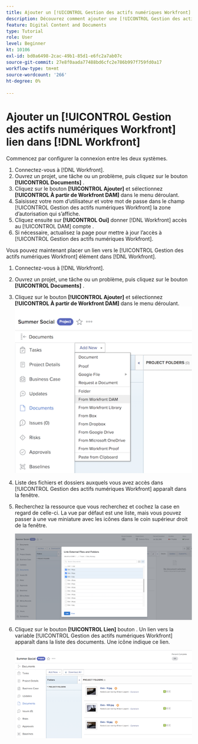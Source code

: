 ```yaml
---
title: Ajouter un [!UICONTROL Gestion des actifs numériques Workfront] Lien dans Workfront
description: Découvrez comment ajouter une [!UICONTROL Gestion des actifs numériques Workfront] lien dans Workfront afin que vous puissiez créer un lien [!UICONTROL DAM] à votre projet, à votre tâche ou à votre problème dans Workfront.
feature: Digital Content and Documents
type: Tutorial
role: User
level: Beginner
kt: 10106
exl-id: bd0a6498-2cac-49b1-85d1-e6fc2a7ab07c
source-git-commit: 27e8f0aada77488bd6cfc2e786b997f759fd0a17
workflow-type: tm+mt
source-wordcount: '266'
ht-degree: 0%

---
```


# Ajouter un [!UICONTROL Gestion des actifs numériques Workfront] lien dans [!DNL Workfront]

Commencez par configurer la connexion entre les deux systèmes.

1. Connectez-vous à [!DNL Workfront].
1. Ouvrez un projet, une tâche ou un problème, puis cliquez sur le bouton **[!UICONTROL Documents]** .
1. Cliquez sur le bouton **[!UICONTROL Ajouter]** et sélectionnez **[!UICONTROL À partir de Workfront DAM]** dans le menu déroulant.
1. Saisissez votre nom d’utilisateur et votre mot de passe dans le champ [!UICONTROL Gestion des actifs numériques Workfront] la zone d’autorisation qui s’affiche.
1. Cliquez ensuite sur **[!UICONTROL Oui]** donner [!DNL Workfront] accès au [!UICONTROL DAM] compte .
1. Si nécessaire, actualisez la page pour mettre à jour l’accès à [!UICONTROL Gestion des actifs numériques Workfront].

Vous pouvez maintenant placer un lien vers le [!UICONTROL Gestion des actifs numériques Workfront] élément dans [!DNL Workfront].

1. Connectez-vous à [!DNL Workfront].
1. Ouvrez un projet, une tâche ou un problème, puis cliquez sur le bouton **[!UICONTROL Documents]** .
1. Cliquez sur le bouton **[!UICONTROL Ajouter]** et sélectionnez **[!UICONTROL À partir de Workfront DAM]** dans le menu déroulant.
   ![Une image de la fonction [!UICONTROL À partir de Workfront DAM] dans le [!UICONTROL Ajouter] menu déroulant](assets/01-contributor-from-workfront-dam.png)
1. Liste des fichiers et dossiers auxquels vous avez accès dans [!UICONTROL Gestion des actifs numériques Workfront] apparaît dans la fenêtre.

1. Recherchez la ressource que vous recherchez et cochez la case en regard de celle-ci. La vue par défaut est une liste, mais vous pouvez passer à une vue miniature avec les icônes dans le coin supérieur droit de la fenêtre.

   ![Image de ressources sélectionnées dans une fenêtre contextuelle](assets/02-contributor-select-files-in-dam.png)

1. Cliquez sur le bouton **[!UICONTROL Lien]** bouton . Un lien vers la variable [!UICONTROL Gestion des actifs numériques Workfront] apparaît dans la liste des documents. Une icône indique ce lien.

   ![Une image des liens vers la [!UICONTROL Gestion des actifs numériques Workfront] fichiers apparaissant dans la liste des documents de [!DNL Workfront].](assets/03-contributor-linked-in-wf.png)
